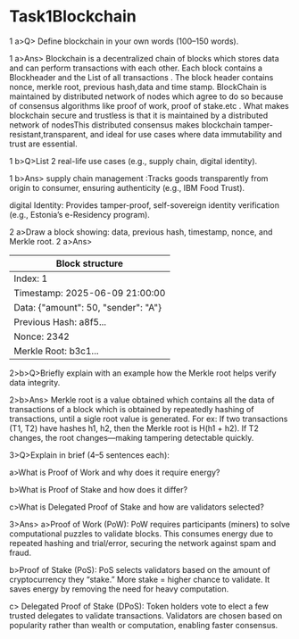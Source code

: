 # Task1Blockchain

1 a>Q> Define blockchain in your own words (100–150 words).
 
1 a>Ans> Blockchain is a decentralized chain of blocks which stores data and can perform transactions with each other. Each block contains a Blockheader and the List of all transactions . The block header contains nonce, merkle root, previous hash,data and time stamp. BlockChain is maintained by distributed network of nodes which agree to do so because of consensus algorithms like proof of work, proof of stake.etc . What makes blockchain secure and trustless is that it is maintained by a distributed network of nodesThis distributed consensus makes blockchain tamper-resistant,transparent, and ideal for use cases where data immutability and trust are essential.


1 b>Q>List 2 real-life use cases (e.g., supply chain, digital identity).               

1 b>Ans> supply chain management :Tracks goods transparently from origin to consumer, ensuring authenticity (e.g., IBM Food Trust).

digital Identity: Provides tamper-proof, self-sovereign identity verification (e.g., Estonia’s e-Residency program).

2 a>Draw a block showing: data, previous hash, timestamp, nonce, and Merkle root.
2 a>Ans> 

|           Block structure            |
|--------------------------------------|
| Index: 1                             |
| Timestamp: 2025-06-09 21:00:00       |
| Data: {"amount": 50, "sender": "A"}  |
| Previous Hash: a8f5...               |
| Nonce: 2342                          |
| Merkle Root: b3c1...                 |


2>b>Q>Briefly explain with an example how the Merkle root helps verify data integrity.


2>b>Ans> Merkle root is a value obtained which contains all the data of transactions of a block which is obtained by repeatedly hashing of transactions, until a sigle root value is generated. For ex: If two transactions (T1, T2) have hashes h1, h2, then the Merkle root is H(h1 + h2). If T2 changes, the root changes—making tampering detectable quickly.

3>Q>Explain in brief (4–5 sentences each):

a>What is Proof of Work and why does it require energy?

b>What is Proof of Stake and how does it differ?

c>What is Delegated Proof of Stake and how are validators selected?



3>Ans>
a>Proof of Work (PoW): PoW requires participants (miners) to solve computational puzzles to validate blocks. This consumes energy due to repeated hashing and trial/error, securing the network against spam and fraud.

b>Proof of Stake (PoS): PoS selects validators based on the amount of cryptocurrency they “stake.” More stake = higher chance to validate. It saves energy by removing the need for heavy computation.

c> Delegated Proof of Stake (DPoS): Token holders vote to elect a few trusted delegates to validate transactions. Validators are chosen based on popularity rather than wealth or computation, enabling faster consensus.



